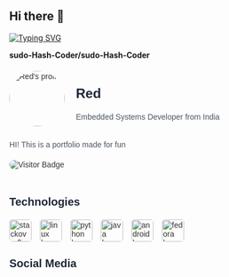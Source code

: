 ## Hi there 👋

[![Typing SVG](https://readme-typing-svg.demolab.com?font=Fira+Code&duration=10000&pause=500&width=435&lines=Hi+I+am+Red+.+.+.;This+is+my+Portfolio)](https://git.io/typing-svg)

**sudo-Hash-Coder/sudo-Hash-Coder** 


<div style="font-family: Arial, sans-serif; color: #333;">
<div style="display: flex; align-items: center; margin-bottom: 20px;">
<img src="https://cdn.myanimelist.net/images/characters/2/421967.jpg" alt="Red's profile" style="width: 100px; height: 100px; border-radius: 50%; margin-right: 20px;" />
<div>
<h2 style="font-size: 24px; color: #1F2937;">Red</h2>
<p style="color: #4B5563;">Embedded Systems Developer from India</p>
</div>
</div>
<p style="margin-bottom: 20px; color: #4B5563;">HI! This is a portfolio made for fun</p>
<img src="https://visitor-badge.laobi.icu/badge?page_id=sudo-Hash-Coder.sudo-Hash-Coder&" alt="Visitor Badge" style="border-radius: 8px; margin-bottom: 20px;" />
<section style="margin-bottom: 20px;">
<h3 style="font-size: 20px; color: #1F2937;">Technologies</h3>
<div style="display: flex; flex-wrap: wrap;">

<img src="https://skillicons.dev/icons?i=stackoverflow" alt="stackoverflow logo" height="40" style="border-radius: 5px; margin-right: 15px;" />
<img src="https://cdn.simpleicons.org/linux/FCC624" alt="linux logo" height="40" style="border-radius: 5px; margin-right: 15px;" />
<img src="https://cdn.simpleicons.org/python/3776AB" alt="python logo" height="40" style="border-radius: 5px; margin-right: 15px;" />
<img src="https://cdn.jsdelivr.net/gh/devicons/devicon/icons/java/java-original.svg" alt="java logo" height="40" style="border-radius: 5px; margin-right: 15px;" />
<img src="https://cdn.simpleicons.org/android/3DDC84" alt="android logo" height="40" style="border-radius: 5px; margin-right: 15px;" />
<img src="https://cdn.simpleicons.org/fedora/51A2DA" alt="fedora logo" height="40" style="border-radius: 5px; margin-right: 15px;" />
</div>
</section>
<section>
<h3 style="font-size: 20px; color: #1F2937;">Social Media</h3>
<div style="display: flex; flex-wrap: wrap;">

</div>
</section>
</div>
